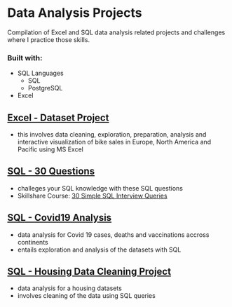 # Data Analysis Projects
Compilation of Excel and SQL data analysis related projects and challenges where I practice those skills.

### Built with:
+ SQL Languages
    + SQL
    + PostgreSQL
+ Excel

## [Excel - Dataset Project](https://github.com/Badbatunde/Data_Analysis_Projects/blob/main/Excel%20Project%20Dataset.xlsx)
+ this involves data cleaning, exploration, preparation, analysis and interactive visualization of bike sales in Europe, North America and Pacific using MS Excel

## [SQL - 30 Questions](https://github.com/Badbatunde/Data_Analysis_Projects/blob/main/ssdb.sql)
+ challeges your SQL knowledge with these SQL questions
+ Skillshare Course: [30 Simple SQL Interview Queries](https://www.skillshare.com/classes/SQL-Interview-30-Simple-SQL-Interview-Queries-in-2019/809081836)

## [SQL - Covid19 Analysis](https://github.com/Badbatunde/Data_Analysis_Projects/tree/main/SQL%20-%20Covid19%20Analysis)
+ data analysis for Covid 19 cases, deaths and vaccinations accross continents
+ entails exploration and analysis of the datasets with SQL

## [SQL - Housing Data Cleaning Project](https://github.com/Badbatunde/Data_Analysis_Projects/tree/main/SQL%20-%20Data%20Cleaning%20Project)
+  data analysis for a housing datasets
+  involves cleaning of the data using SQL queries

